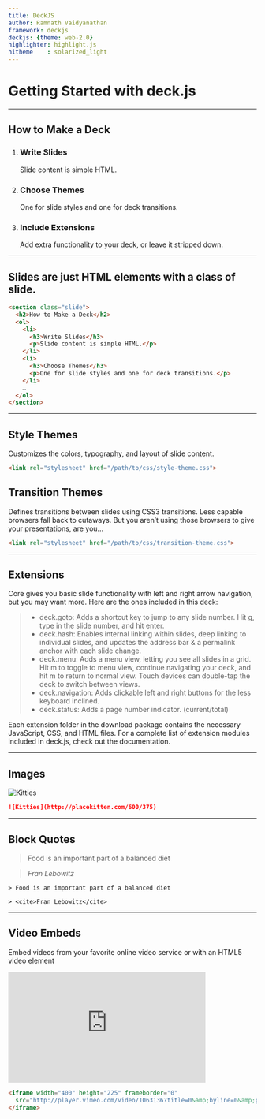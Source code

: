 ```yaml
---
title: DeckJS
author: Ramnath Vaidyanathan
framework: deckjs
deckjs: {theme: web-2.0}
highlighter: highlight.js
hitheme    : solarized_light
---
```


# Getting Started with deck.js

---

## How to Make a Deck

1. <h3>Write Slides</h3>
   Slide content is simple HTML.
2. <h3>Choose Themes</h3>
   One for slide styles and one for deck transitions.
3. <h3>Include Extensions</h3>
   Add extra functionality to your deck, or leave it stripped down.

---

## Slides are just HTML elements with a class of slide.

```html
<section class="slide">
  <h2>How to Make a Deck</h2>
  <ol>
    <li>
      <h3>Write Slides</h3>
      <p>Slide content is simple HTML.</p>
    </li>
    <li>
      <h3>Choose Themes</h3>
      <p>One for slide styles and one for deck transitions.</p>
    </li>
    …
  </ol>
</section>
```

---

## Style Themes

Customizes the colors, typography, and layout of slide content.

```html
<link rel="stylesheet" href="/path/to/css/style-theme.css">
```

## Transition Themes

Defines transitions between slides using CSS3 transitions. Less capable browsers fall back to cutaways. But you aren’t using those browsers to give your presentations, are you…

```html
<link rel="stylesheet" href="/path/to/css/transition-theme.css">
```

---

## Extensions

Core gives you basic slide functionality with left and right arrow navigation, but you may want more. Here are the ones included in this deck:

> - deck.goto: Adds a shortcut key to jump to any slide number. Hit g, type in the slide number, and hit enter.
> - deck.hash: Enables internal linking within slides, deep linking to individual slides, and updates the address bar & a permalink anchor with each slide change.
> - deck.menu: Adds a menu view, letting you see all slides in a grid. Hit m to toggle to menu view, continue navigating your deck, and hit m to return to normal view. Touch devices can double-tap the deck to switch between views.
> - deck.navigation: Adds clickable left and right buttons for the less keyboard inclined.
> - deck.status: Adds a page number indicator. (current/total)

<p class='slide'>Each extension folder in the download package contains the necessary JavaScript, CSS, and HTML files. For a complete list of extension modules included in deck.js, check out the documentation.</p>

---

## Images

![Kitties](http://placekitten.com/600/375)

```markdown
![Kitties](http://placekitten.com/600/375)
```

---

## Block Quotes

> Food is an important part of a balanced diet

> <cite>Fran Lebowitz</cite>

```
> Food is an important part of a balanced diet

> <cite>Fran Lebowitz</cite>
```

---

## Video Embeds

Embed videos from your favorite online video service or with an HTML5 video element

<iframe width="400" height="225" frameborder="0"
  src="http://player.vimeo.com/video/1063136?title=0&amp;byline=0&amp;portrait=0" >
</iframe>

```html
<iframe width="400" height="225" frameborder="0"
  src="http://player.vimeo.com/video/1063136?title=0&amp;byline=0&amp;portrait=0" >
</iframe>
